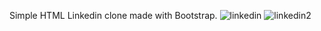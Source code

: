 Simple HTML Linkedin clone made with Bootstrap.
![linkedin](https://user-images.githubusercontent.com/87071421/152993111-64b0bfaf-ef24-4435-8c79-a84a07f941bc.png)
![linkedin2](https://user-images.githubusercontent.com/87071421/152993144-5ae8e141-c105-4b4c-bcb0-8deee6935146.png)